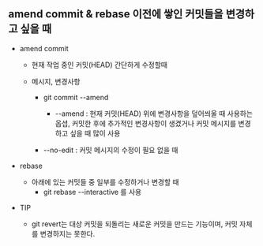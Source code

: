 ## amend commit & rebase 이전에 쌓인 커밋들을 변경하고 싶을 때

- amend commit

  - 현재 작업 중인 커밋(HEAD) 간단하게 수정할때
  - 메시지, 변경사항

    - git commit --amend

      - --amend : 현재 커밋(HEAD) 위에 변경사항을 덮어씌울 때 사용하는 옵셥, 커밋한 후에 추가적인 변경사항이 생겼거나 커밋 메시지를 변경하고 싶을 때 많이 사용

    - --no-edit : 커밋 메시지의 수정이 필요 없을 때

- rebase

  - 아래에 있는 커밋들 중 일부를 수정하거나 변경할 때
    - git rebase --interactive 를 사용

- TIP
  - git revert는 대상 커밋을 되돌리는 새로운 커밋을 만드는 기능이며, 커밋 자체를 변경하지는 못한다.
